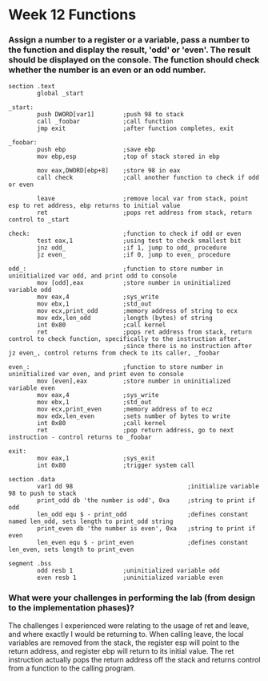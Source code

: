 # Week 12 Functions 

### Assign a number to a register or a variable, pass a number to the function and display the result, 'odd' or 'even'. The result should be displayed on the console. The function should check whether the number is an even or an odd number.

```assembly
section .text
        global _start

_start:
        push DWORD[var1]        ;push 98 to stack
        call _foobar            ;call function
        jmp exit                ;after function completes, exit

_foobar:
        push ebp                ;save ebp
        mov ebp,esp             ;top of stack stored in ebp

        mov eax,DWORD[ebp+8]    ;store 98 in eax
        call check              ;call another function to check if odd or even

        leave                   ;remove local var from stack, point esp to ret address, ebp returns to initial value
        ret                     ;pops ret address from stack, return control to _start

check:                          ;function to check if odd or even
        test eax,1              ;using test to check smallest bit
        jnz odd_                ;if 1, jump to odd_ procedure
        jz even_                ;if 0, jump to even_ procedure

odd_:                           ;function to store number in uninitialized var odd, and print odd to console                            
        mov [odd],eax           ;store number in uninitialized variable odd
        mov eax,4               ;sys_write
        mov ebx,1               ;std_out
        mov ecx,print_odd       ;memory address of string to ecx
        mov edx,len_odd         ;length (bytes) of string
        int 0x80                ;call kernel
        ret                     ;pops ret address from stack, return control to check function, specifically to the instruction after.
                                ;since there is no instruction after jz even_, control returns from check to its caller, _foobar

even_:                          ;function to store number in uninitialized var even, and print even to console
        mov [even],eax          ;store number in uninitialized variable even  
        mov eax,4               ;sys_write
        mov ebx,1               ;std_out
        mov ecx,print_even      ;memory address of to ecz
        mov edx,len_even        ;sets number of bytes to write
        int 0x80                ;call kernel
        ret                     ;pop return address, go to next instruction - control returns to _foobar 

exit:
        mov eax,1               ;sys_exit
        int 0x80                ;trigger system call

section .data
        var1 dd 98                                ;initialize variable 98 to push to stack
        print_odd db 'the number is odd', 0xa     ;string to print if odd
        len_odd equ $ - print_odd                 ;defines constant named len_odd, sets length to print_odd string
        print_even db 'the number is even', 0xa   ;string to print if even
        len_even equ $ - print_even               ;defines constant len_even, sets length to print_even

segment .bss
        odd resb 1              ;uninitialized variable odd
        even resb 1             ;uninitialized variable even
```
### What were your challenges in performing the lab (from design to the implementation phases)?
The challenges I experienced were relating to the usage of ret and leave, and where exactly I would be returning to. When calling leave, the local variables are removed from the stack, the register esp will point to the return address, and register ebp will return to its initial value. The ret instruction actually pops the return address off the stack and returns control from a function to the calling program.
